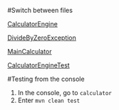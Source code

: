 #Switch between files

[CalculatorEngine](https://github.com/Daniil-Sampir/calc/blob/main/com.calculator.junit.first/src/main/java/com/calculator/junit/first/CalculatorEngine.java)

[DivideByZeroException](https://github.com/Daniil-Sampir/calc/blob/main/com.calculator.junit.first/src/main/java/com/calculator/junit/first/DivideByZeroException.java)

[MainCalculator](https://github.com/Daniil-Sampir/calc/blob/main/com.calculator.junit.first/src/main/java/com/calculator/junit/first/MainCalculator.java)

[CalculatorEngineTest](https://github.com/Daniil-Sampir/calc/blob/main/com.calculator.junit.first/src/test/java/com/calculator/junit/first/test/CalculatorEngineTest.java)

#Testing from the console
1. In the console, go to `calculator`
2. Enter `mvn clean test`
